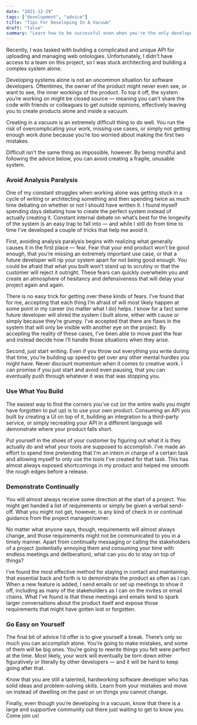 ```yaml
---
date: "2021-12-29"
tags: ["development", "advice"]
title: "Tips For Developing In A Vacuum"
draft: "false"
summary: "Learn how to be successful even when you're the only developer on a project."
---
```

Recently, I was tasked with building a complicated and unique API for uploading and managing web ontologies. Unfortunately, I didn’t have access to a team on this project, so I was stuck architecting and building a complex system alone. 

Developing systems alone is not an uncommon situation for software developers. Oftentimes, the owner of the product might never even see, or want to see, the inner workings of the product. To top it off, the system you’re working on might be closed source — meaning you can’t share the code with friends or colleagues to get outside opinions, effectively leaving you to create products alone and inside a vacuum.

Creating in a vacuum is an extremely difficult thing to do well. You run the risk of overcomplicating your work, missing use cases, or simply not getting enough work done because you’re too worried about making the first two mistakes.

Difficult isn’t the same thing as impossible, however. By being mindful and following the advice below, you can avoid creating a fragile, unusable system.

### Avoid Analysis Paralysis
One of my constant struggles when working alone was getting stuck in a cycle of writing or architecting something and then spending twice as much time debating on whether or not I should have written it. I found myself spending days debating how to create the perfect system instead of actually creating it. Constant internal debate on what’s best for the longevity of the system is an easy trap to fall into — and while I still do from time to time I’ve developed a couple of tricks that help me avoid it.

First, avoiding analysis paralysis begins with realizing what generally causes it in the first place — fear. Fear that your end product won’t be good enough, that you’re missing an extremely important use case, or that a future developer will rip your system apart for not being good enough. You could be afraid that what you built won’t stand up to scrutiny or that the customer will reject it outright. These fears can quickly overwhelm you and create an atmosphere of hesitancy and defensiveness that will delay your project again and again. 

There is no easy trick for getting over these kinds of fears. I’ve found that for me, accepting that each thing I’m afraid of will most likely happen at some point in my career (no matter what I do) helps. I know for a fact some future developer will shred the system I built alone, either with cause or simply because they’re grumpy. I’ve accepted that there are flaws in the system that will only be visible with another eye on the project. By accepting the reality of these cases, I’ve been able to move past the fear and instead decide how I’ll handle those situations when they arise.

Second, just start writing. Even if you throw out everything you write during that time, you’re building up speed to get over any other mental hurdles you might have. Never discount momentum when it comes to creative work. I can promise if you just start and avoid even pausing, that you can eventually push through whatever it was that was stopping you.

### Use What You Build
The easiest way to find the corners you’ve cut (or the entire walls you might have forgotten to put up) is to use your own product. Consuming an API you built by creating a UI on top of it, building an integration to a third-party service, or simply recreating your API in a different language will demonstrate where your product falls short.

Put yourself in the shoes of your customer by figuring out what it is they actually do and what your tools are supposed to accomplish. I’ve made an effort to spend time pretending that I'm an intern in charge of a certain task and allowing myself to only use the tools I’ve created for that task. This has almost always exposed shortcomings in my product and helped me smooth the rough edges before a release.

### Demonstrate Continually
You will almost always receive some direction at the start of a project. You might get handed a list of requirements or simply be given a verbal send-off. What you might not get, however, is any kind of check in or continual guidance from the project manager/owner. 

No matter what anyone says, though, requirements will almost always change, and those requirements might not be communicated to you in a timely manner. Apart from continually messaging or calling the stakeholders of a project (potentially annoying them and consuming your time with endless meetings and deliberation), what can you do to stay on top of things? 

I’ve found the most effective method for staying in contact and maintaining that essential back and forth is to demonstrate the product as often as I can. When a new feature is added, I send emails or set up meetings to show it off, including as many of the stakeholders as I can on the invites or email chains. What I’ve found is that these meetings and emails tend to spark larger conversations about the product itself and expose those requirements that might have gotten lost or forgotten. 

### Go Easy on Yourself
The final bit of advice I’d offer is to give yourself a break. There’s only so much you can accomplish alone. You’re going to make mistakes, and some of them will be big ones. You’re going to rewrite things you felt were perfect at the time. Most likely, your work will eventually be torn down either figuratively or literally by other developers — and it will be hard to keep going after that. 

Know that you are still a talented, hardworking software developer who has solid ideas and problem-solving skills. Learn from your mistakes and move on instead of dwelling on the past or on things you cannot change. 

Finally, even though you’re developing in a vacuum, know that there is a large and supportive community out there just waiting to get to know you. Come join us!


